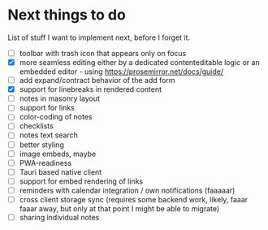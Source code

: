 # Next things to do

List of stuff I want to implement next, before I forget it.

- [ ] toolbar with trash icon that appears only on focus
- [x] more seamless editing either by a dedicated contenteditable logic or an embedded editor - using https://prosemirror.net/docs/guide/
- [ ] add expand/contract behavior of the add form
- [x] support for linebreaks in rendered content
- [ ] notes in masonry layout
- [ ] support for links
- [ ] color-coding of notes
- [ ] checklists
- [ ] notes text search
- [ ] better styling
- [ ] image embeds, maybe
- [ ] PWA-readiness
- [ ] Tauri based native client
- [ ] support for embed rendering of links
- [ ] reminders with calendar integration / own notifications (faaaaar)
- [ ] cross client storage sync (requires some backend work, likely, faaar faaar away, but only at that point I might be able to migrate)
- [ ] sharing individual notes

